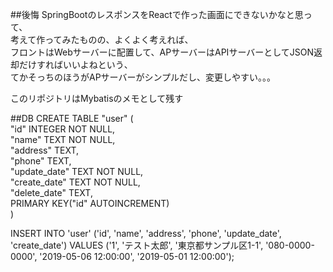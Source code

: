 ##後悔
SpringBootのレスポンスをReactで作った画面にできないかなと思って、  
考えて作ってみたものの、よくよく考えれば、  
フロントはWebサーバーに配置して、APサーバーはAPIサーバーとしてJSON返却だけすればいいよねという、  
てかそっちのほうがAPサーバーがシンプルだし、変更しやすい。。。  
  
このリポジトリはMybatisのメモとして残す  

##DB
CREATE TABLE "user" (  
	"id"	INTEGER NOT NULL,  
	"name"	TEXT NOT NULL,  
	"address"	TEXT,  
	"phone"	TEXT,  
	"update_date"	TEXT NOT NULL,  
	"create_date"	TEXT NOT NULL,  
	"delete_date"	TEXT,  
	PRIMARY KEY("id" AUTOINCREMENT)  
)  

INSERT INTO 'user' ('id', 'name', 'address', 'phone', 'update_date', 'create_date') VALUES ('1', 'テスト太郎', '東京都サンプル区1-1', '080-0000-0000', '2019-05-06 12:00:00', '2019-05-01 12:00:00');

